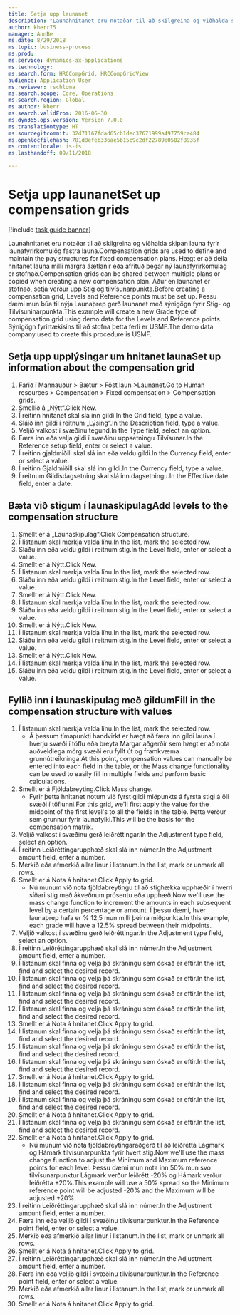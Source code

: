 ```yaml
--- 
title: Setja upp launanet
description: "Launahnitanet eru notaðar til að skilgreina og viðhalda skipan launa fyrir launafyrirkomulög fastra launa."
author: kherr75
manager: AnnBe
ms.date: 8/29/2018
ms.topic: business-process
ms.prod: 
ms.service: dynamics-ax-applications
ms.technology: 
ms.search.form: HRCCompGrid, HRCCompGridView
audience: Application User
ms.reviewer: rschloma
ms.search.scope: Core, Operations
ms.search.region: Global
ms.author: kherr
ms.search.validFrom: 2016-06-30
ms.dyn365.ops.version: Version 7.0.0
ms.translationtype: HT
ms.sourcegitcommit: 32d71167fdad65cb1dec37671999a497759ca484
ms.openlocfilehash: 781d8efeb336ae5b15c9c2df22789e0502f8935f
ms.contentlocale: is-is
ms.lasthandoff: 09/11/2018

---
```

# <a name="set-up-compensation-grids"></a><span data-ttu-id="58055-103">Setja upp launanet</span><span class="sxs-lookup"><span data-stu-id="58055-103">Set up compensation grids</span></span>

[!include [task guide banner](../../includes/task-guide-banner.md)]

<span data-ttu-id="58055-104">Launahnitanet eru notaðar til að skilgreina og viðhalda skipan launa fyrir launafyrirkomulög fastra launa.</span><span class="sxs-lookup"><span data-stu-id="58055-104">Compensation grids are used to define and maintain the pay structures for fixed compensation plans.</span></span> <span data-ttu-id="58055-105">Hægt er að deila hnitanet launa milli margra áætlanir eða afrituð þegar ný launafyrirkomulag er stofnað.</span><span class="sxs-lookup"><span data-stu-id="58055-105">Compensation grids can be shared between multiple plans or copied when creating a new compensation plan.</span></span>  <span data-ttu-id="58055-106">Áður en launanet er stofnað, setja verður upp Stig og tilvísunarpunkta.</span><span class="sxs-lookup"><span data-stu-id="58055-106">Before creating a compensation grid, Levels and Reference points must be set up.</span></span> <span data-ttu-id="58055-107">Þessu dæmi mun búa til nýja Launaþrep gerð launanet með sýnigögn fyrir Stig- og Tilvísuninarpunkta.</span><span class="sxs-lookup"><span data-stu-id="58055-107">This example will create a new Grade type of compensation grid using demo data for the Levels and Reference points.</span></span> <span data-ttu-id="58055-108">Sýnigögn fyrirtækisins til að stofna þetta ferli er USMF.</span><span class="sxs-lookup"><span data-stu-id="58055-108">The demo data company used to create this procedure is USMF.</span></span>


## <a name="set-up-information-about-the-compensation-grid"></a><span data-ttu-id="58055-109">Setja upp upplýsingar um hnitanet launa</span><span class="sxs-lookup"><span data-stu-id="58055-109">Set up information about the compensation grid</span></span>
1. <span data-ttu-id="58055-110">Farið í Mannauður > Bætur > Föst laun >Launanet.</span><span class="sxs-lookup"><span data-stu-id="58055-110">Go to Human resources > Compensation > Fixed compensation > Compensation grids.</span></span>
2. <span data-ttu-id="58055-111">Smellið á „Nýtt“.</span><span class="sxs-lookup"><span data-stu-id="58055-111">Click New.</span></span>
3. <span data-ttu-id="58055-112">Í reitinn hnitanet skal slá inn gildi.</span><span class="sxs-lookup"><span data-stu-id="58055-112">In the Grid field, type a value.</span></span>
4. <span data-ttu-id="58055-113">Sláið inn gildi í reitnum „Lýsing“.</span><span class="sxs-lookup"><span data-stu-id="58055-113">In the Description field, type a value.</span></span>
5. <span data-ttu-id="58055-114">Veljið valkost í svæðinu tegund.</span><span class="sxs-lookup"><span data-stu-id="58055-114">In the Type field, select an option.</span></span>
6. <span data-ttu-id="58055-115">Færa inn eða velja gildi í svæðinu uppsetningu Tilvísunar.</span><span class="sxs-lookup"><span data-stu-id="58055-115">In the Reference setup field, enter or select a value.</span></span>
7. <span data-ttu-id="58055-116">Í reitinn gjaldmiðill skal slá inn eða veldu gildi.</span><span class="sxs-lookup"><span data-stu-id="58055-116">In the Currency field, enter or select a value.</span></span>
8. <span data-ttu-id="58055-117">Í reitinn Gjaldmiðill skal slá inn gildi.</span><span class="sxs-lookup"><span data-stu-id="58055-117">In the Currency field, type a value.</span></span>
9. <span data-ttu-id="58055-118">Í reitnum Gildisdagsetning skal slá inn dagsetningu.</span><span class="sxs-lookup"><span data-stu-id="58055-118">In the Effective date field, enter a date.</span></span>

## <a name="add-levels-to-the-compensation-structure"></a><span data-ttu-id="58055-119">Bæta við stigum í launaskipulag</span><span class="sxs-lookup"><span data-stu-id="58055-119">Add levels to the compensation structure</span></span>
1. <span data-ttu-id="58055-120">Smellt er á „Launaskipulag“.</span><span class="sxs-lookup"><span data-stu-id="58055-120">Click Compensation structure.</span></span>
2. <span data-ttu-id="58055-121">Í listanum skal merkja valda línu.</span><span class="sxs-lookup"><span data-stu-id="58055-121">In the list, mark the selected row.</span></span>
3. <span data-ttu-id="58055-122">Sláðu inn eða veldu gildi í reitnum stig.</span><span class="sxs-lookup"><span data-stu-id="58055-122">In the Level field, enter or select a value.</span></span>
4. <span data-ttu-id="58055-123">Smellt er á Nýtt.</span><span class="sxs-lookup"><span data-stu-id="58055-123">Click New.</span></span>
5. <span data-ttu-id="58055-124">Í listanum skal merkja valda línu.</span><span class="sxs-lookup"><span data-stu-id="58055-124">In the list, mark the selected row.</span></span>
6. <span data-ttu-id="58055-125">Sláðu inn eða veldu gildi í reitnum stig.</span><span class="sxs-lookup"><span data-stu-id="58055-125">In the Level field, enter or select a value.</span></span>
7. <span data-ttu-id="58055-126">Smellt er á Nýtt.</span><span class="sxs-lookup"><span data-stu-id="58055-126">Click New.</span></span>
8. <span data-ttu-id="58055-127">Í listanum skal merkja valda línu.</span><span class="sxs-lookup"><span data-stu-id="58055-127">In the list, mark the selected row.</span></span>
9. <span data-ttu-id="58055-128">Sláðu inn eða veldu gildi í reitnum stig.</span><span class="sxs-lookup"><span data-stu-id="58055-128">In the Level field, enter or select a value.</span></span>
10. <span data-ttu-id="58055-129">Smellt er á Nýtt.</span><span class="sxs-lookup"><span data-stu-id="58055-129">Click New.</span></span>
11. <span data-ttu-id="58055-130">Í listanum skal merkja valda línu.</span><span class="sxs-lookup"><span data-stu-id="58055-130">In the list, mark the selected row.</span></span>
12. <span data-ttu-id="58055-131">Sláðu inn eða veldu gildi í reitnum stig.</span><span class="sxs-lookup"><span data-stu-id="58055-131">In the Level field, enter or select a value.</span></span>
13. <span data-ttu-id="58055-132">Smellt er á Nýtt.</span><span class="sxs-lookup"><span data-stu-id="58055-132">Click New.</span></span>
14. <span data-ttu-id="58055-133">Í listanum skal merkja valda línu.</span><span class="sxs-lookup"><span data-stu-id="58055-133">In the list, mark the selected row.</span></span>
15. <span data-ttu-id="58055-134">Sláðu inn eða veldu gildi í reitnum stig.</span><span class="sxs-lookup"><span data-stu-id="58055-134">In the Level field, enter or select a value.</span></span>

## <a name="fill-in-the-compensation-structure-with-values"></a><span data-ttu-id="58055-135">Fyllið inn í launaskipulag með gildum</span><span class="sxs-lookup"><span data-stu-id="58055-135">Fill in the compensation structure with values</span></span>
1. <span data-ttu-id="58055-136">Í listanum skal merkja valda línu.</span><span class="sxs-lookup"><span data-stu-id="58055-136">In the list, mark the selected row.</span></span>
    * <span data-ttu-id="58055-137">Á þessum tímapunkti handvirkt er hægt að færa inn gildi launa í hverju svæði í töflu eða breyta Margar aðgerðir sem hægt er að nota auðveldlega mörg svæði eru fyllt út og framkvæma grunnútreikninga.</span><span class="sxs-lookup"><span data-stu-id="58055-137">At this point, compensation values can manually be entered into each field in the table, or the Mass change functionality can be used to easily fill in multiple fields and perform basic calculations.</span></span>  
2. <span data-ttu-id="58055-138">Smellt er á Fjöldabreyting.</span><span class="sxs-lookup"><span data-stu-id="58055-138">Click Mass change.</span></span>
    * <span data-ttu-id="58055-139">Fyrir þetta hnitanet notum við fyrst gildi miðpunkts á fyrsta stigi á öll svæði í töflunni.</span><span class="sxs-lookup"><span data-stu-id="58055-139">For this grid, we'll first apply the value for the midpoint of the first level's to all the fields in the table.</span></span> <span data-ttu-id="58055-140">Þetta verður sem grunnur fyrir launafylki.</span><span class="sxs-lookup"><span data-stu-id="58055-140">This will be the basis for the compensation matrix.</span></span>  
3. <span data-ttu-id="58055-141">Veljið valkost í svæðinu gerð leiðréttingar.</span><span class="sxs-lookup"><span data-stu-id="58055-141">In the Adjustment type field, select an option.</span></span>
4. <span data-ttu-id="58055-142">Í reitinn Leiðréttingarupphæð skal slá inn númer.</span><span class="sxs-lookup"><span data-stu-id="58055-142">In the Adjustment amount field, enter a number.</span></span>
5. <span data-ttu-id="58055-143">Merkið eða afmerkið allar línur í listanum.</span><span class="sxs-lookup"><span data-stu-id="58055-143">In the list, mark or unmark all rows.</span></span>
6. <span data-ttu-id="58055-144">Smellt er á Nota á hnitanet.</span><span class="sxs-lookup"><span data-stu-id="58055-144">Click Apply to grid.</span></span>
    * <span data-ttu-id="58055-145">Nú munum við nota fjöldabreytingu til að stighækka upphæðir í hverri síðari stig með ákveðnum prósentu eða upphæð.</span><span class="sxs-lookup"><span data-stu-id="58055-145">Now we'll use the mass change function to increment the amounts in each subsequent level by a certain percentage or amount.</span></span> <span data-ttu-id="58055-146">Í þessu dæmi, hver launaþrep hafa er % 12,5 mun milli þeirra miðpunkta.</span><span class="sxs-lookup"><span data-stu-id="58055-146">In this example, each grade will have a 12.5% spread between their midpoints.</span></span>  
7. <span data-ttu-id="58055-147">Veljið valkost í svæðinu gerð leiðréttingar.</span><span class="sxs-lookup"><span data-stu-id="58055-147">In the Adjustment type field, select an option.</span></span>
8. <span data-ttu-id="58055-148">Í reitinn Leiðréttingarupphæð skal slá inn númer.</span><span class="sxs-lookup"><span data-stu-id="58055-148">In the Adjustment amount field, enter a number.</span></span>
9. <span data-ttu-id="58055-149">Í listanum skal finna og velja þá skráningu sem óskað er eftir.</span><span class="sxs-lookup"><span data-stu-id="58055-149">In the list, find and select the desired record.</span></span>
10. <span data-ttu-id="58055-150">Í listanum skal finna og velja þá skráningu sem óskað er eftir.</span><span class="sxs-lookup"><span data-stu-id="58055-150">In the list, find and select the desired record.</span></span>
11. <span data-ttu-id="58055-151">Í listanum skal finna og velja þá skráningu sem óskað er eftir.</span><span class="sxs-lookup"><span data-stu-id="58055-151">In the list, find and select the desired record.</span></span>
12. <span data-ttu-id="58055-152">Í listanum skal finna og velja þá skráningu sem óskað er eftir.</span><span class="sxs-lookup"><span data-stu-id="58055-152">In the list, find and select the desired record.</span></span>
13. <span data-ttu-id="58055-153">Smellt er á Nota á hnitanet.</span><span class="sxs-lookup"><span data-stu-id="58055-153">Click Apply to grid.</span></span>
14. <span data-ttu-id="58055-154">Í listanum skal finna og velja þá skráningu sem óskað er eftir.</span><span class="sxs-lookup"><span data-stu-id="58055-154">In the list, find and select the desired record.</span></span>
15. <span data-ttu-id="58055-155">Í listanum skal finna og velja þá skráningu sem óskað er eftir.</span><span class="sxs-lookup"><span data-stu-id="58055-155">In the list, find and select the desired record.</span></span>
16. <span data-ttu-id="58055-156">Í listanum skal finna og velja þá skráningu sem óskað er eftir.</span><span class="sxs-lookup"><span data-stu-id="58055-156">In the list, find and select the desired record.</span></span>
17. <span data-ttu-id="58055-157">Smellt er á Nota á hnitanet.</span><span class="sxs-lookup"><span data-stu-id="58055-157">Click Apply to grid.</span></span>
18. <span data-ttu-id="58055-158">Í listanum skal finna og velja þá skráningu sem óskað er eftir.</span><span class="sxs-lookup"><span data-stu-id="58055-158">In the list, find and select the desired record.</span></span>
19. <span data-ttu-id="58055-159">Í listanum skal finna og velja þá skráningu sem óskað er eftir.</span><span class="sxs-lookup"><span data-stu-id="58055-159">In the list, find and select the desired record.</span></span>
20. <span data-ttu-id="58055-160">Smellt er á Nota á hnitanet.</span><span class="sxs-lookup"><span data-stu-id="58055-160">Click Apply to grid.</span></span>
21. <span data-ttu-id="58055-161">Í listanum skal finna og velja þá skráningu sem óskað er eftir.</span><span class="sxs-lookup"><span data-stu-id="58055-161">In the list, find and select the desired record.</span></span>
22. <span data-ttu-id="58055-162">Smellt er á Nota á hnitanet.</span><span class="sxs-lookup"><span data-stu-id="58055-162">Click Apply to grid.</span></span>
    * <span data-ttu-id="58055-163">Nú munum við nota fjöldabreytingaraðgerð til að leiðrétta Lágmark og Hámark tilvísunarpunkta fyrir hvert stig.</span><span class="sxs-lookup"><span data-stu-id="58055-163">Now we'll use the mass change function to adjust the Minimum and Maximum reference points for each level.</span></span> <span data-ttu-id="58055-164">Þessu dæmi mun nota inn 50% mun svo tilvísunarpunktur Lágmark verður leiðrétt -20% og Hámark verður leiðrétta +20%.</span><span class="sxs-lookup"><span data-stu-id="58055-164">This example will use a 50% spread so the Minimum reference point will be adjusted -20% and the Maximum will be adjusted +20%.</span></span>  
23. <span data-ttu-id="58055-165">Í reitinn Leiðréttingarupphæð skal slá inn númer.</span><span class="sxs-lookup"><span data-stu-id="58055-165">In the Adjustment amount field, enter a number.</span></span>
24. <span data-ttu-id="58055-166">Færa inn eða veljið gildi í svæðinu tilvísunarpunktur.</span><span class="sxs-lookup"><span data-stu-id="58055-166">In the Reference point field, enter or select a value.</span></span>
25. <span data-ttu-id="58055-167">Merkið eða afmerkið allar línur í listanum.</span><span class="sxs-lookup"><span data-stu-id="58055-167">In the list, mark or unmark all rows.</span></span>
26. <span data-ttu-id="58055-168">Smellt er á Nota á hnitanet.</span><span class="sxs-lookup"><span data-stu-id="58055-168">Click Apply to grid.</span></span>
27. <span data-ttu-id="58055-169">Í reitinn Leiðréttingarupphæð skal slá inn númer.</span><span class="sxs-lookup"><span data-stu-id="58055-169">In the Adjustment amount field, enter a number.</span></span>
28. <span data-ttu-id="58055-170">Færa inn eða veljið gildi í svæðinu tilvísunarpunktur.</span><span class="sxs-lookup"><span data-stu-id="58055-170">In the Reference point field, enter or select a value.</span></span>
29. <span data-ttu-id="58055-171">Merkið eða afmerkið allar línur í listanum.</span><span class="sxs-lookup"><span data-stu-id="58055-171">In the list, mark or unmark all rows.</span></span>
30. <span data-ttu-id="58055-172">Smellt er á Nota á hnitanet.</span><span class="sxs-lookup"><span data-stu-id="58055-172">Click Apply to grid.</span></span>


